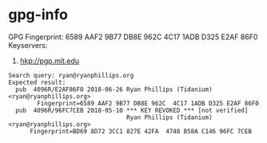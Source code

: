 # gpg-info
GPG Fingerprint: 6589 AAF2 9B77 DB8E 962C  4C17 1ADB D325 E2AF 86F0
Keyservers:
1. [hkp://pgp.mit.edu](https://pgp.mit.edu/)
```
Search query: ryan@ryanphillips.org
Expected result: 
  pub  4096R/E2AF86F0 2018-06-26 Ryan Phillips (Tidanium) <ryan@ryanphillips.org>
	    Fingerprint=6589 AAF2 9B77 DB8E 962C  4C17 1ADB D325 E2AF 86F0
  pub  4096R/96FC7CEB 2018-05-10 *** KEY REVOKED *** [not verified]
                                 Ryan Phillips (Tidanium) <ryan@ryanphillips.org>
      Fingerprint=BD69 8D72 3CC1 827E 42FA  4748 B58A C146 96FC 7CEB
```
